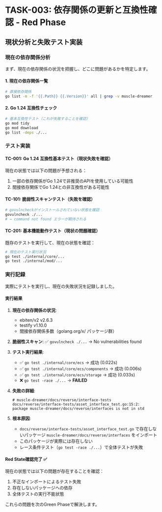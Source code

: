 # TASK-003: 依存関係の更新と互換性確認 - Red Phase

## 現状分析と失敗テスト実装

### 現在の依存関係分析

まず、現在の依存関係の状況を把握し、どこに問題があるかを特定します。

#### 1. 現在の依存関係一覧

```bash
# 直接依存関係
go list -m -f '{{.Path}} {{.Version}}' all | grep -v muscle-dreamer
```

#### 2. Go 1.24 互換性チェック

```bash
# 基本互換性テスト（これが失敗することを確認）
go mod tidy
go mod download
go list -deps ./...
```

### テスト実装

#### TC-001: Go 1.24 互換性基本テスト（現状失敗を確認）

現在の状態では以下の問題が予想される：
1. 一部の依存関係がGo 1.24で非推奨のAPIを使用している可能性
2. 間接依存関係でGo 1.24との非互換性がある可能性

#### TC-101: 脆弱性スキャンテスト（失敗を確認）

```bash
# govulncheckがインストールされていない状態を確認
govulncheck ./...
# → command not found エラーが期待される
```

#### TC-201: 基本機能動作テスト（現状の問題確認）

既存のテストを実行して、現在の状態を確認：

```bash
# 現在のテスト実行状況
go test ./internal/core/...
go test ./internal/mod/...
```

### 実行記録

実際にテストを実行し、現在の失敗状況を記録しました。

#### 実行結果

1. **現在の依存関係の状況**:
   - ebiten/v2 v2.6.3
   - testify v1.10.0
   - 間接依存関係多数（golang.org/x/ パッケージ群）

2. **脆弱性スキャン**:
   ✅ `govulncheck ./...` → No vulnerabilities found

3. **テスト実行結果**:
   - ✅ `go test ./internal/core/ecs` → 成功 (0.022s)
   - ✅ `go test ./internal/core/ecs/components` → 成功 (0.006s)
   - ✅ `go test ./internal/core/ecs/storage` → 成功 (0.033s)
   - ❌ `go test -race ./...` → **FAILED**

4. **失敗の詳細**:
   ```
   # muscle-dreamer/docs/reverse/interface-tests
   docs/reverse/interface-tests/asset_interface_test.go:15:2: 
   package muscle-dreamer/docs/reverse/interfaces is not in std
   ```

5. **根本原因**:
   - `docs/reverse/interface-tests/asset_interface_test.go` で存在しないパッケージ `muscle-dreamer/docs/reverse/interfaces` をインポート
   - このパッケージが実際には存在しない
   - レース条件テスト（`go test -race ./...`）で全体テストが失敗

#### Red State確認完了 ✅

現在の状態では以下の問題が存在することを確認：
1. 不正なインポートによるテスト失敗
2. 存在しないパッケージへの依存
3. 全体テストの実行不能状態

これらの問題を次のGreen Phaseで解決します。
